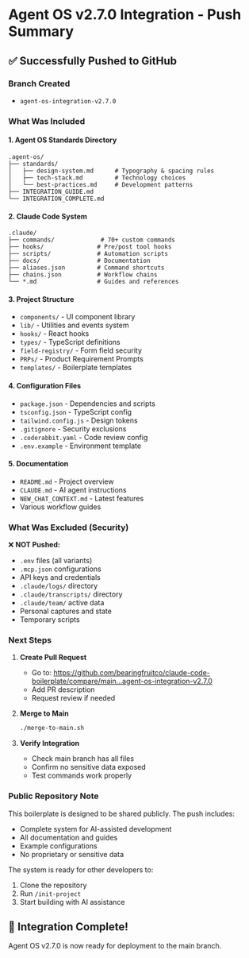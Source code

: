 # Agent OS v2.7.0 Integration - Push Summary

## ✅ Successfully Pushed to GitHub

### Branch Created
- `agent-os-integration-v2.7.0` 

### What Was Included

#### 1. Agent OS Standards Directory
```
.agent-os/
├── standards/
│   ├── design-system.md      # Typography & spacing rules
│   ├── tech-stack.md         # Technology choices
│   └── best-practices.md     # Development patterns
├── INTEGRATION_GUIDE.md
└── INTEGRATION_COMPLETE.md
```

#### 2. Claude Code System
```
.claude/
├── commands/             # 70+ custom commands
├── hooks/               # Pre/post tool hooks
├── scripts/             # Automation scripts
├── docs/                # Documentation
├── aliases.json         # Command shortcuts
├── chains.json          # Workflow chains
└── *.md                 # Guides and references
```

#### 3. Project Structure
- `components/` - UI component library
- `lib/` - Utilities and events system
- `hooks/` - React hooks
- `types/` - TypeScript definitions
- `field-registry/` - Form field security
- `PRPs/` - Product Requirement Prompts
- `templates/` - Boilerplate templates

#### 4. Configuration Files
- `package.json` - Dependencies and scripts
- `tsconfig.json` - TypeScript config
- `tailwind.config.js` - Design tokens
- `.gitignore` - Security exclusions
- `.coderabbit.yaml` - Code review config
- `.env.example` - Environment template

#### 5. Documentation
- `README.md` - Project overview
- `CLAUDE.md` - AI agent instructions
- `NEW_CHAT_CONTEXT.md` - Latest features
- Various workflow guides

### What Was Excluded (Security)

❌ **NOT Pushed:**
- `.env` files (all variants)
- `.mcp.json` configurations
- API keys and credentials
- `.claude/logs/` directory
- `.claude/transcripts/` directory
- `.claude/team/` active data
- Personal captures and state
- Temporary scripts

### Next Steps

1. **Create Pull Request**
   - Go to: https://github.com/bearingfruitco/claude-code-boilerplate/compare/main...agent-os-integration-v2.7.0
   - Add PR description
   - Request review if needed

2. **Merge to Main**
   ```bash
   ./merge-to-main.sh
   ```

3. **Verify Integration**
   - Check main branch has all files
   - Confirm no sensitive data exposed
   - Test commands work properly

### Public Repository Note

This boilerplate is designed to be shared publicly. The push includes:
- Complete system for AI-assisted development
- All documentation and guides
- Example configurations
- No proprietary or sensitive data

The system is ready for other developers to:
1. Clone the repository
2. Run `/init-project`
3. Start building with AI assistance

## 🎉 Integration Complete!

Agent OS v2.7.0 is now ready for deployment to the main branch.
